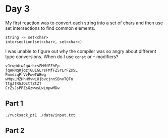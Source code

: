 # Day 3

My first reaction was to convert each string into a set of chars and then use set intersections to find common elements.

    string -> set<char>  
    intersection(set<char>, set<char>)
    
I was unable to figure out why the compiler was so angry about different type conversions. When do I use `const` or `*` modifiers?

    vJrwpWtwJgWrhcsFMMfFFhFp
    jqHRNqRjqzjGDLGLrsFMfFZSrLrFZsSL
    PmmdzqPrVvPwwTWBwg
    wMqvLMZHhHMvwLHjbvcjnnSBnvTQFn
    ttgJtRGJQctTZtZT
    CrZsJsPPZsGzwwsLwLmpwMDw

## Part 1
`./rucksack_pt1 ./data/input.txt`
## Part 2
